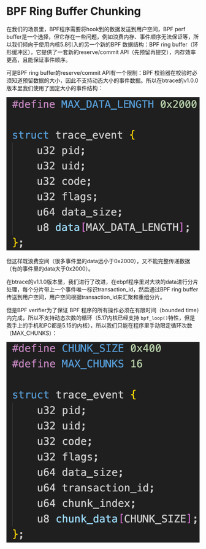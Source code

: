 # BPF Ring Buffer Chunking

在我们的场景里，BPF程序需要将hook到的数据发送到用户空间，BPF perf buffer是一个选择，但它存在一些问题，例如浪费内存、事件顺序无法保证等，所以我们倾向于使用内核5.8引入的另一个新的BPF 数据结构：BPF ring buffer（环形缓冲区），它提供了一套新的reserve/commit API（先预留再提交），内存效率更高，且能保证事件顺序。

可是BPF ring buffer的reserve/commit API有一个限制：BPF 校验器在校验时必须知道预留数据的大小，因此不支持动态大小的事件数据。所以在btrace的v1.0.0版本里我们使用了固定大小的事件结构：

![1717997795515](image/BPFRingBufferChunking/1717997795515.png)

但这样既浪费空间（很多事件里的data远小于0x2000），又不能完整传递数据（有的事件里的data大于0x2000）。

在btrace的v1.1.0版本里，我们进行了改进，在ebpf程序里对大块的data进行分片处理，每个分片带上一个事件唯一标识transaction_id，然后通过BPF ring buffer传送到用户空间，用户空间根据transaction_id来汇聚和重组分片。

但是BPF verifier为了保证 BPF 程序的所有操作必须在有限时间（bounded time）内完成，所以不支持动态次数的循环（5.17内核已经支持 `bpf_loop()`特性，但是我手上的手机和PC都是5.15的内核），所以我们只能在程序里手动限定循环次数（MAX_CHUNKS）：

![1717997982951](image/BPFRingBufferChunking/1717997982951.png)
